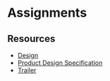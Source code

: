 # Assignments

## Resources
- [Design](https://www.figma.com/file/MY44um0jgq0k1FCk2x29qN/JustRun.ml?node-id=139%3A554)
- [Product Design Specification](https://www.figma.com/proto/MY44um0jgq0k1FCk2x29qN/JustRun.ml?node-id=7%3A2&viewport=233%2C500%2C0.22828209400177002&scaling=min-zoom)
- [Trailer](https://youtu.be/UvBxxdOy1fI)
